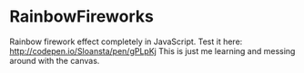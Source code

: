 # RainbowFireworks
Rainbow firework effect completely in JavaScript. Test it here: http://codepen.io/Sloansta/pen/gPLpKj
This is just me learning and messing around with the canvas.
